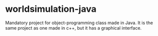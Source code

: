# worldsimulation-java
Mandatory project for object-programming class made in Java. It is the same project as one made in c++, but it has a graphical interface.
